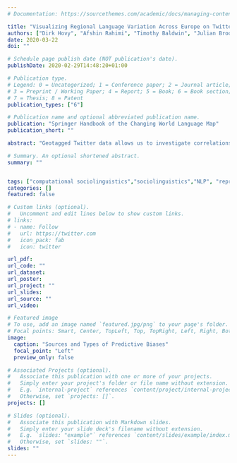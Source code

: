 ```yaml
---
# Documentation: https://sourcethemes.com/academic/docs/managing-content/

title: "Visualizing Regional Language Variation Across Europe on Twitter"
authors: ["Dirk Hovy", "Afshin Rahimi", "Timothy Baldwin", "Julian Brooke"]
date: 2020-03-22
doi: ""

# Schedule page publish date (NOT publication's date).
publishDate: 2020-02-29T14:48:20+01:00

# Publication type.
# Legend: 0 = Uncategorized; 1 = Conference paper; 2 = Journal article;
# 3 = Preprint / Working Paper; 4 = Report; 5 = Book; 6 = Book section;
# 7 = Thesis; 8 = Patent
publication_types: ["6"]

# Publication name and optional abbreviated publication name.
publication: "Springer Handbook of the Changing World Language Map"
publication_short: ""

abstract: "Geotagged Twitter data allows us to investigate correlations of geographic language variation, both at an interlingual and intralingual level. Based on data-driven studies of such relationships, this paper investigates regional variation of language usage on Twitter across Europe and compares it to traditional research of regional variation. This paper presents a novel method to process large amounts of data and to capture gradual differences in language variation. Visualizing the results by deterministically translating linguistic features into color hues presents a novel view of language variation across Europe, as it is reflected on Twitter. The technique is easy to apply to large amounts of data and provides a fast visual reference that can serve as input for further qualitative studies. The general applicability is demonstrated on a number of studies both across and within national languages. This paper also discusses the unique challenges of large-scale analysis and visualization, and the complementary nature of traditional qualitative and data-driven quantitative methods, and argues for their possible synthesis."

# Summary. An optional shortened abstract.
summary: ""


tags: ["computational sociolinguistics","sociolinguistics","NLP", "representation learning", "embeddings"]
categories: []
featured: false

# Custom links (optional).
#   Uncomment and edit lines below to show custom links.
# links:
# - name: Follow
#   url: https://twitter.com
#   icon_pack: fab
#   icon: twitter

url_pdf:
url_code: ""
url_dataset:
url_poster:
url_project: ""
url_slides:
url_source: ""
url_video:

# Featured image
# To use, add an image named `featured.jpg/png` to your page's folder.
# Focal points: Smart, Center, TopLeft, Top, TopRight, Left, Right, BottomLeft, Bottom, BottomRight.
image:
  caption: "Sources and Types of Predictive Biases"
  focal_point: "Left"
  preview_only: false

# Associated Projects (optional).
#   Associate this publication with one or more of your projects.
#   Simply enter your project's folder or file name without extension.
#   E.g. `internal-project` references `content/project/internal-project/index.md`.
#   Otherwise, set `projects: []`.
projects: []

# Slides (optional).
#   Associate this publication with Markdown slides.
#   Simply enter your slide deck's filename without extension.
#   E.g. `slides: "example"` references `content/slides/example/index.md`.
#   Otherwise, set `slides: ""`.
slides: ""
---
```

